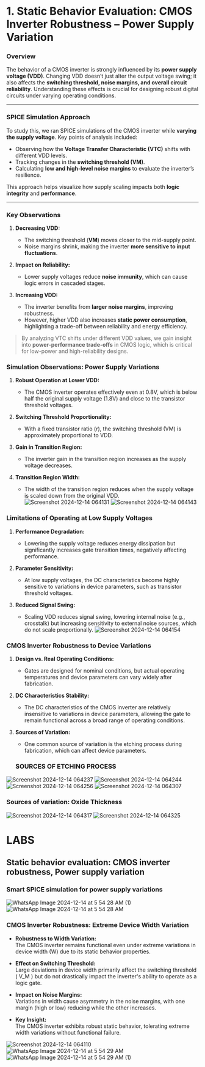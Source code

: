 # **1. Static Behavior Evaluation: CMOS Inverter Robustness – Power Supply Variation**

### Overview
The behavior of a CMOS inverter is strongly influenced by its **power supply voltage (VDD)**. Changing VDD doesn’t just alter the output voltage swing; it also affects the **switching threshold, noise margins, and overall circuit reliability**. Understanding these effects is crucial for designing robust digital circuits under varying operating conditions.

---

### SPICE Simulation Approach
To study this, we ran SPICE simulations of the CMOS inverter while **varying the supply voltage**. Key points of analysis included:  

- Observing how the **Voltage Transfer Characteristic (VTC)** shifts with different VDD levels.  
- Tracking changes in the **switching threshold (VM)**.  
- Calculating **low and high-level noise margins** to evaluate the inverter’s resilience.  

This approach helps visualize how supply scaling impacts both **logic integrity** and **performance**.

---

### Key Observations
1. **Decreasing VDD:**  
   - The switching threshold (**VM**) moves closer to the mid-supply point.  
   - Noise margins shrink, making the inverter **more sensitive to input fluctuations**.  

2. **Impact on Reliability:**  
   - Lower supply voltages reduce **noise immunity**, which can cause logic errors in cascaded stages.  

3. **Increasing VDD:**  
   - The inverter benefits from **larger noise margins**, improving robustness.  
   - However, higher VDD also increases **static power consumption**, highlighting a trade-off between reliability and energy efficiency.  

> By analyzing VTC shifts under different VDD values, we gain insight into **power-performance trade-offs** in CMOS logic, which is critical for low-power and high-reliability designs.

### **Simulation Observations: Power Supply Variations**

1. **Robust Operation at Lower VDD:**  
   - The CMOS inverter operates effectively even at 0.8V, which is below half the original supply voltage (1.8V) and close to the transistor threshold voltages.

2. **Switching Threshold Proportionality:**  
   - With a fixed transistor ratio (*r*), the switching threshold (VM) is approximately proportional to VDD.

3. **Gain in Transition Region:**  
   - The inverter gain in the transition region increases as the supply voltage decreases.

4. **Transition Region Width:**  
   - The width of the transition region reduces when the supply voltage is scaled down from the original VDD.
   ![Screenshot 2024-12-14 064131](https://github.com/user-attachments/assets/d6867666-b993-4fcc-80c3-b68bf2e70c33)
   ![Screenshot 2024-12-14 064143](https://github.com/user-attachments/assets/63977762-4d62-41ac-bbe9-f5d596c9e75d)
### **Limitations of Operating at Low Supply Voltages**

1. **Performance Degradation:**  
   - Lowering the supply voltage reduces energy dissipation but significantly increases gate transition times, negatively affecting performance.

2. **Parameter Sensitivity:**  
   - At low supply voltages, the DC characteristics become highly sensitive to variations in device parameters, such as transistor threshold voltages.

3. **Reduced Signal Swing:**  
   - Scaling VDD reduces signal swing, lowering internal noise (e.g., crosstalk) but increasing sensitivity to external noise sources, which do not scale proportionally.
![Screenshot 2024-12-14 064154](https://github.com/user-attachments/assets/43789076-775b-4629-901c-22ff3cbd6891)
### **CMOS Inverter Robustness to Device Variations**

1. **Design vs. Real Operating Conditions:**  
   - Gates are designed for nominal conditions, but actual operating temperatures and device parameters can vary widely after fabrication.

2. **DC Characteristics Stability:**  
   - The DC characteristics of the CMOS inverter are relatively insensitive to variations in device parameters, allowing the gate to remain functional across a broad range of operating conditions.

3. **Sources of Variation:**  
   - One common source of variation is the etching process during fabrication, which can affect device parameters.
   ### SOURCES OF ETCHING PROCESS
![Screenshot 2024-12-14 064237](https://github.com/user-attachments/assets/37536703-156f-447e-a54b-a8f780b7eec3)
![Screenshot 2024-12-14 064244](https://github.com/user-attachments/assets/6957d230-95ea-49e9-8aa6-7e0997b9169c)
![Screenshot 2024-12-14 064256](https://github.com/user-attachments/assets/26d74cde-84b3-448d-ad3b-17614a6cdd4c)
![Screenshot 2024-12-14 064307](https://github.com/user-attachments/assets/acefb5ff-0705-4f5f-a95c-071aa3e27857)
### Sources of variation: Oxide Thickness
![Screenshot 2024-12-14 064317](https://github.com/user-attachments/assets/011ff2a9-1203-4501-a5ca-5c8d8f68d536)
![Screenshot 2024-12-14 064325](https://github.com/user-attachments/assets/f78cebab-3c33-45d5-af1f-7b3d1d6276b1)
# LABS
## Static behavior evaluation: CMOS inverter robustness, Power supply variation
### Smart SPICE simulation for power supply variations

![WhatsApp Image 2024-12-14 at 5 54 28 AM (1)](https://github.com/user-attachments/assets/6e264a52-15c6-4a99-a603-692e9b51b689)
![WhatsApp Image 2024-12-14 at 5 54 28 AM](https://github.com/user-attachments/assets/6d89ba5d-aa04-42e6-b895-c2253399447c)


### **CMOS Inverter Robustness: Extreme Device Width Variation**

- **Robustness to Width Variation:**  
   The CMOS inverter remains functional even under extreme variations in device width (W) due to its static behavior properties.  

- **Effect on Switching Threshold:**  
   Large deviations in device width primarily affect the switching threshold \( V_M \) but do not drastically impact the inverter's ability to operate as a logic gate.  

- **Impact on Noise Margins:**  
   Variations in width cause asymmetry in the noise margins, with one margin (high or low) reducing while the other increases.

- **Key Insight:**  
   The CMOS inverter exhibits robust static behavior, tolerating extreme width variations without functional failure.

![Screenshot 2024-12-14 064110](https://github.com/user-attachments/assets/2ff1be23-c941-4053-bac2-caa191f08308)
![WhatsApp Image 2024-12-14 at 5 54 29 AM](https://github.com/user-attachments/assets/ebc534a4-d0fc-42c4-916f-bc564a118478)
![WhatsApp Image 2024-12-14 at 5 54 29 AM (1)](https://github.com/user-attachments/assets/eb560b25-1bbc-4e88-b2f7-d3af78af9d54)
